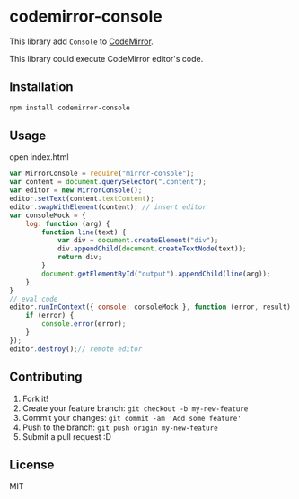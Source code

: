 # codemirror-console

This library add `Console` to [CodeMirror](http://codemirror.net/ "CodeMirror").

This library could execute CodeMirror editor's code.

## Installation

```sh
npm install codemirror-console
```

## Usage

open index.html

``` js
var MirrorConsole = require("mirror-console");
var content = document.querySelector(".content");
var editor = new MirrorConsole();
editor.setText(content.textContent);
editor.swapWithElement(content); // insert editor
var consoleMock = {
    log: function (arg) {
        function line(text) {
            var div = document.createElement("div");
            div.appendChild(document.createTextNode(text));
            return div;
        }
        document.getElementById("output").appendChild(line(arg));
    }
}
// eval code
editor.runInContext({ console: consoleMock }, function (error, result) {
    if (error) {
        console.error(error);
    }
});
editor.destroy();// remote editor
```
## Contributing

1. Fork it!
2. Create your feature branch: `git checkout -b my-new-feature`
3. Commit your changes: `git commit -am 'Add some feature'`
4. Push to the branch: `git push origin my-new-feature`
5. Submit a pull request :D

## License

MIT